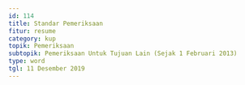 ```yaml
---
id: 114
title: Standar Pemeriksaan
fitur: resume
category: kup
topik: Pemeriksaan
subtopik: Pemeriksaan Untuk Tujuan Lain (Sejak 1 Februari 2013)
type: word
tgl: 11 Desember 2019
---
```


